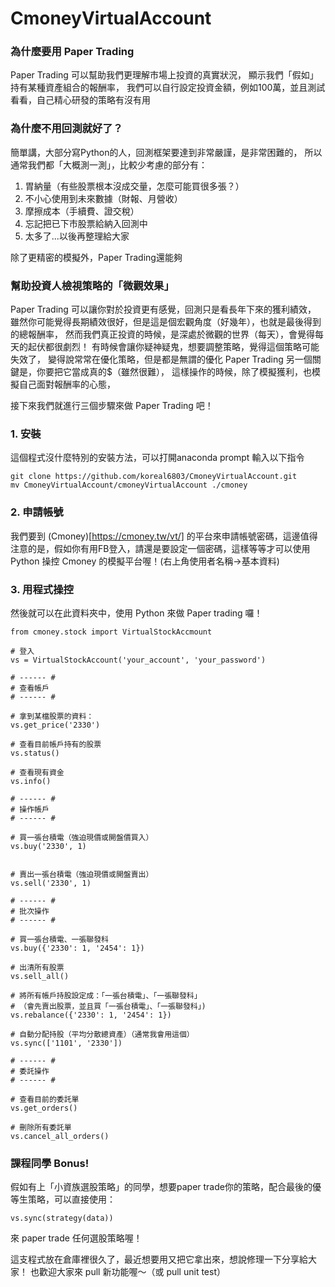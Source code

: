 # CmoneyVirtualAccount

### 為什麼要用 Paper Trading
Paper Trading 可以幫助我們更理解市場上投資的真實狀況，
顯示我們「假如」持有某種資產組合的報酬率，
我們可以自行設定投資金額，例如100萬，並且測試看看，自己精心研發的策略有沒有用

### 為什麼不用回測就好了？
簡單講，大部分寫Python的人，回測框架要達到非常嚴謹，是非常困難的，
所以通常我們都「大概測一測」，比較少考慮的部分有：
1. 胃納量（有些股票根本沒成交量，怎麼可能買很多張？）
2. 不小心使用到未來數據（財報、月營收）
3. 摩擦成本（手續費、證交稅）
4. 忘記把已下市股票給納入回測中
5. 太多了...以後再整理給大家

除了更精密的模擬外，Paper Trading還能夠

### 幫助投資人檢視策略的「微觀效果」
Paper Trading 可以讓你對於投資更有感覺，回測只是看長年下來的獲利績效，
雖然你可能覺得長期績效很好，但是這是個宏觀角度（好幾年），也就是最後得到的總報酬率，
然而我們真正投資的時候，是深處於微觀的世界（每天），會覺得每天的起伏都很劇烈！
有時候會讓你疑神疑鬼，想要調整策略，覺得這個策略可能失效了，
變得說常常在優化策略，但是都是無謂的優化
Paper Trading 另一個關鍵是，你要把它當成真的$（雖然很難），
這樣操作的時候，除了模擬獲利，也模擬自己面對報酬率的心態，

接下來我們就進行三個步驟來做 Paper Trading 吧！

### 1. 安裝

這個程式沒什麼特別的安裝方法，可以打開anaconda prompt 輸入以下指令
```
git clone https://github.com/koreal6803/CmoneyVirtualAccount.git
mv CmoneyVirtualAccount/cmoneyVirtualAccount ./cmoney
```

### 2. 申請帳號

我們要到 (Cmoney)[https://cmoney.tw/vt/] 的平台來申請帳號密碼，這邊值得注意的是，假如你有用FB登入，請還是要設定一個密碼，這樣等等才可以使用 Python 操控 Cmoney 的模擬平台喔！(右上角使用者名稱->基本資料)

### 3. 用程式操控
然後就可以在此資料夾中，使用 Python 來做 Paper trading 囉！

```
from cmoney.stock import VirtualStockAccmount

# 登入
vs = VirtualStockAccount('your_account', 'your_password')

# ------ #
# 查看帳戶
# ------ #

# 拿到某檔股票的資料：
vs.get_price('2330')

# 查看目前帳戶持有的股票
vs.status()

# 查看現有資金
vs.info()

# ------ #
# 操作帳戶
# ------ #

# 買一張台積電（強迫現價或開盤價買入）
vs.buy('2330', 1)


# 賣出一張台積電（強迫現價或開盤賣出）
vs.sell('2330', 1)

# ------ #
# 批次操作
# ------ #

# 買一張台積電、一張聯發科
vs.buy({'2330': 1, '2454': 1})

# 出清所有股票
vs.sell_all()

# 將所有帳戶持股設定成：「一張台積電」、「一張聯發科」
# （會先賣出股票，並且買「一張台積電」、「一張聯發科」)
vs.rebalance({'2330': 1, '2454': 1})

# 自動分配持股（平均分散總資產）（通常我會用這個）
vs.sync(['1101', '2330'])

# ------ #
# 委託操作
# ------ #

# 查看目前的委託單
vs.get_orders()

# 刪除所有委託單
vs.cancel_all_orders()
```
### 課程同學 Bonus!


假如有上「小資族選股策略」的同學，想要paper trade你的策略，配合最後的優等生策略，可以直接使用：
```
vs.sync(strategy(data))
```

來 paper trade 任何選股策略喔！

這支程式放在倉庫裡很久了，最近想要用又把它拿出來，想說修理一下分享給大家！
也歡迎大家來 pull 新功能喔～（或 pull unit test）
